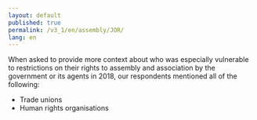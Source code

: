 ```yaml
---
layout: default
published: true
permalink: /v3_1/en/assembly/JOR/
lang: en
---
```


When asked to provide more context about who was especially vulnerable to restrictions on their rights to assembly and association by the government or its agents in 2018, our respondents mentioned all of the following:
-	Trade unions
-	Human rights organisations

